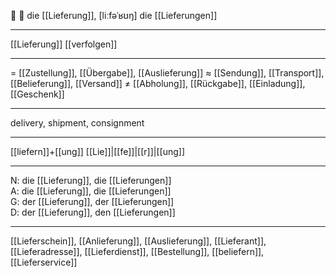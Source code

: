 🔵 📝 die [[Lieferung]], [liːfəˈʁʊŋ]
die [[Lieferungen]]

---
[[Lieferung]] [[verfolgen]]

---
= [[Zustellung]], [[Übergabe]], [[Auslieferung]]
≈ [[Sendung]], [[Transport]], [[Belieferung]], [[Versand]]
≠ [[Abholung]], [[Rückgabe]], [[Einladung]], [[Geschenk]]

---
delivery, shipment, consignment

---
[[liefern]]+[[ung]]
[[Lie]]|[[fe]]|[[r]]|[[ung]]

---
N: die [[Lieferung]], die [[Lieferungen]]  
A: die [[Lieferung]], die [[Lieferungen]]  
G: der [[Lieferung]], der [[Lieferungen]]  
D: der [[Lieferung]], den [[Lieferungen]]  

---
[[Lieferschein]], [[Anlieferung]], [[Auslieferung]], [[Lieferant]], [[Lieferadresse]], [[Lieferdienst]], [[Bestellung]], [[beliefern]], [[Lieferservice]]